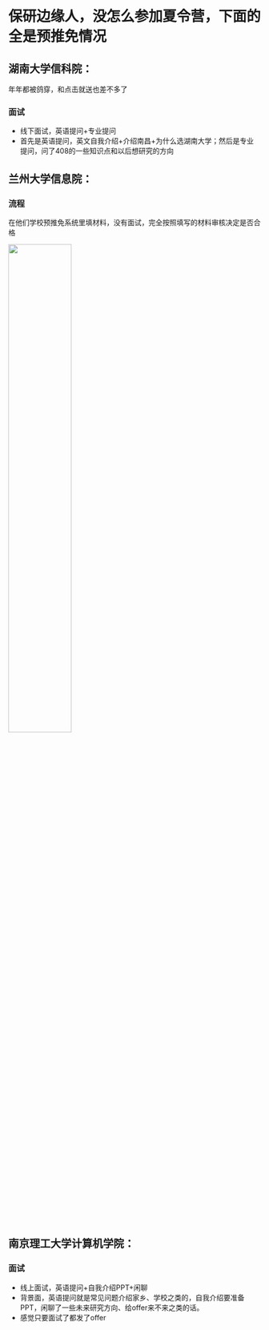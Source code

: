 # 保研边缘人，没怎么参加夏令营，下面的全是预推免情况

## 湖南大学信科院：

年年都被鸽穿，和点击就送也差不多了

### 面试
+ 线下面试，英语提问+专业提问
+ 首先是英语提问，英文自我介绍+介绍南昌+为什么选湖南大学；然后是专业提问，问了408的一些知识点和以后想研究的方向

## 兰州大学信息院：

### 流程
在他们学校预推免系统里填材料，没有面试，完全按照填写的材料审核决定是否合格

<img decoding="async" src="http://img.deepe.ren/i/2023/10/08/169676109565228507411d1.jpg" width="50%">

## 南京理工大学计算机学院：

### 面试

+ 线上面试，英语提问+自我介绍PPT+闲聊
+ 背景面，英语提问就是常见问题介绍家乡、学校之类的，自我介绍要准备PPT，闲聊了一些未来研究方向、给offer来不来之类的话。
+ 感觉只要面试了都发了offer
